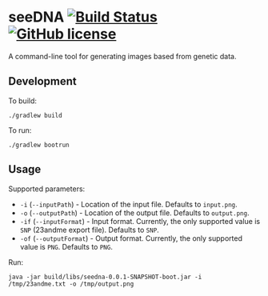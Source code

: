 # seeDNA [![Build Status](https://travis-ci.org/mcupak/seedna.svg?branch=master)](https://travis-ci.org/mcupak/seedna) [![GitHub license](https://img.shields.io/badge/license-apache2-blue.svg)](https://raw.githubusercontent.com/mcupak/seedna/master/LICENSE)

A command-line tool for generating images based from genetic data.

##  Development

To build:

```
./gradlew build
```

To run:

```
./gradlew bootrun
```

## Usage

Supported parameters:

- `-i` (`--inputPath`) - Location of the input file. Defaults to `input.png`.
- `-o` (`--outputPath`) - Location of the output file. Defaults to `output.png`.
- `-if` (`--inputFormat`) - Input format. Currently, the only supported value is `SNP` (23andme export file). Defaults to `SNP`.
- `-of` (`--outputFormat`) - Output format. Currently, the only supported value is `PNG`. Defaults to `PNG`.

Run:

```
java -jar build/libs/seedna-0.0.1-SNAPSHOT-boot.jar -i /tmp/23andme.txt -o /tmp/output.png
```